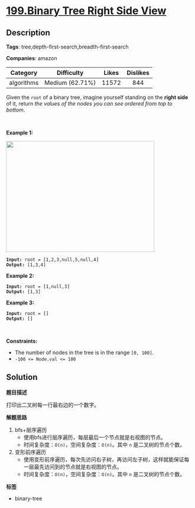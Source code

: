 # [199.Binary Tree Right Side View](https://leetcode.com/problems/binary-tree-right-side-view/description/)

## Description

**Tags**: tree,depth-first-search,breadth-first-search

**Companies**: amazon

|  Category  |   Difficulty    | Likes | Dislikes |
| :--------: | :-------------: | :---: | :------: |
| algorithms | Medium (62.71%) | 11572 |   844    |

<p>Given the <code>root</code> of a binary tree, imagine yourself standing on the <strong>right side</strong> of it, return <em>the values of the nodes you can see ordered from top to bottom</em>.</p>
<p>&nbsp;</p>
<p><strong class="example">Example 1:</strong></p>
<img alt="" src="https://assets.leetcode.com/uploads/2021/02/14/tree.jpg" style="width: 401px; height: 301px;" />
<pre><code><strong>Input:</strong> root = [1,2,3,null,5,null,4]
<strong>Output:</strong> [1,3,4]</code></pre>
<p><strong class="example">Example 2:</strong></p>
<pre><code><strong>Input:</strong> root = [1,null,3]
<strong>Output:</strong> [1,3]</code></pre>
<p><strong class="example">Example 3:</strong></p>
<pre><code><strong>Input:</strong> root = []
<strong>Output:</strong> []</code></pre>
<p>&nbsp;</p>
<p><strong>Constraints:</strong></p>
<ul>
  <li>The number of nodes in the tree is in the range <code>[0, 100]</code>.</li>
  <li><code>-100 &lt;= Node.val &lt;= 100</code></li>
</ul>

## Solution

**题目描述**

打印出二叉树每一行最右边的一个数字。

**解题思路**

1. bfs+层序遍历
   - 使用bfs进行层序遍历，每层最后一个节点就是右视图的节点。
   - 时间复杂度：`O(n)`，空间复杂度：`O(n)`。其中 `n` 是二叉树的节点个数。
2. 变形前序遍历
   - 使用变形前序遍历，每次先访问右子树，再访问左子树，这样就能保证每一层最先访问到的节点就是右视图的节点。
   - 时间复杂度：`O(n)`，空间复杂度：`O(n)`。其中 `n` 是二叉树的节点个数。

**标签**

- binary-tree

